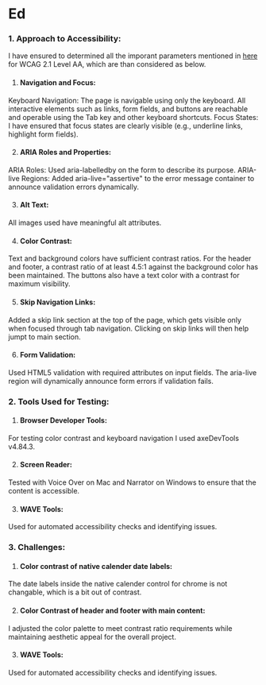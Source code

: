 # Ed


### 1. Approach to Accessibility:

I have ensured to determined all the imporant parameters mentioned in [here](https://enabled.in/wcag-2-1-checklist/)
for WCAG 2.1 Level AA, which are than considered as below.

1. #### Navigation and Focus:
Keyboard Navigation: The page is navigable using only the keyboard. All interactive elements such as links, form fields, and buttons are reachable and operable using the Tab key and other keyboard shortcuts.
Focus States: I have ensured that focus states are clearly visible (e.g., underline links, highlight form fields).

2. #### ARIA Roles and Properties:
ARIA Roles: Used aria-labelledby on the form to describe its purpose.
ARIA-live Regions: Added aria-live="assertive" to the error message container to announce validation errors dynamically.

3. #### Alt Text:
All images used have meaningful alt attributes.

4. #### Color Contrast:
Text and background colors have sufficient contrast ratios. For the header and footer, a contrast ratio of at least 4.5:1 against the background color has been maintained. The buttons also have a text color with a contrast for maximum visibility.

5. #### Skip Navigation Links:
Added a skip link section at the top of the page, which gets visible only when focused through tab navigation. Clicking on skip links will then help jumpt to main section.

6. #### Form Validation:
Used HTML5 validation with required attributes on input fields.
The aria-live region will dynamically announce form errors if validation fails.


### 2. Tools Used for Testing:

1. #### Browser Developer Tools:
For testing color contrast and keyboard navigation I used axeDevTools v4.84.3. 

2. #### Screen Reader:
Tested with Voice Over on Mac and Narrator on Windows to ensure that the content is accessible.

3. #### WAVE Tools:
Used for automated accessibility checks and identifying issues.


### 3. Challenges:

1. #### Color contrast of native calender date labels:
The date labels inside the native calender control for chrome is not changable, which is a bit out of contrast.

2. #### Color Contrast of header and footer with main content:
I adjusted the color palette to meet contrast ratio requirements while maintaining aesthetic appeal for the overall project.

3. #### WAVE Tools:
Used for automated accessibility checks and identifying issues.
